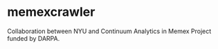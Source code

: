 memexcrawler
============
Collaboration between NYU and Continuum Analytics in Memex Project funded by DARPA.
